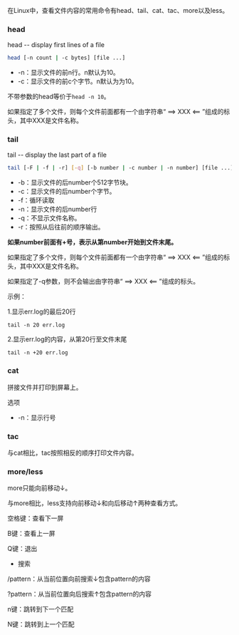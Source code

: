 在Linux中，查看文件内容的常用命令有head、tail、cat、tac、more以及less。

### head

head -- display first lines of a file

```sh
head [-n count | -c bytes] [file ...]
```

* -n：显示文件的前n行。n默认为10。
* -c：显示文件的前c个字节。n默认为为10。

不带参数的head等价于`head -n 10`。

如果指定了多个文件，则每个文件前面都有一个由字符串“ ==> XXX <== ”组成的标头，其中XXX是文件名称。

### tail

tail -- display the last part of a file

```sh
tail [-F | -f | -r] [-q] [-b number | -c number | -n number] [file ...]
```

* -b：显示文件的后number个512字节块。
* -c：显示文件的后number个字节。
* -f：循环读取
* -n：显示文件的后number行
* -q：不显示文件名称。
* -r：按照从后往前的顺序输出。

**如果number前面有+号，表示从第number开始到文件末尾。**

如果指定了多个文件，则每个文件前面都有一个由字符串“ ==> XXX <== ”组成的标头，其中XXX是文件名称。

如果指定了-q参数，则不会输出由字符串“ ==> XXX <== ”组成的标头。

示例：

1.显示err.log的最后20行

```shell
tail -n 20 err.log
```

2.显示err.log的内容，从第20行至文件末尾

```shell
tail -n +20 err.log
```

### cat

拼接文件并打印到屏幕上。

选项

* -n：显示行号

### tac

与cat相比，tac按照相反的顺序打印文件内容。

### more/less

more只能向前移动↓。

与more相比，less支持向前移动↓和向后移动↑两种查看方式。

空格键：查看下一屏

B键：查看上一屏

Q键：退出

* 搜索

/pattern：从当前位置向前搜索↓包含pattern的内容

?pattern：从当前位置向后搜索↑包含pattern的内容

n键：跳转到下一个匹配

N键：跳转到上一个匹配
